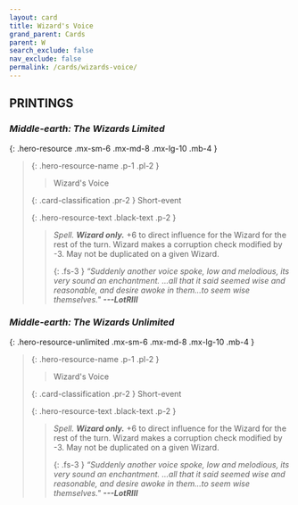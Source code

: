 ```yaml
---
layout: card
title: Wizard's Voice
grand_parent: Cards
parent: W
search_exclude: false
nav_exclude: false
permalink: /cards/wizards-voice/
---
```


## PRINTINGS


### _Middle-earth: The Wizards Limited_

{: .hero-resource .mx-sm-6 .mx-md-8 .mx-lg-10 .mb-4 }
> {: .hero-resource-name .p-1 .pl-2 }
> > <div class="card-mp"></div>
> > <div class="card-name">Wizard's Voice</div>
>
> {: .card-classification .pr-2 }
> Short-event
>
> {: .hero-resource-text .black-text .p-2 }
> > _Spell._ _**Wizard only.**_ +6 to direct influence for the Wizard for the rest of the turn. Wizard makes a corruption check modified by -3. May not be duplicated on a given Wizard. 
> > 
> > {: .fs-3 } 
> > _“Suddenly another voice spoke, low and melodious, its very sound an enchantment. ...all that it said seemed wise and reasonable, and desire awoke in them...to seem wise themselves."_ ***---&#65279;LotRIII*** 
> 

### _Middle-earth: The Wizards Unlimited_

{: .hero-resource-unlimited .mx-sm-6 .mx-md-8 .mx-lg-10 .mb-4 }
> {: .hero-resource-name .p-1 .pl-2 }
> > <div class="card-mp"></div>
> > <div class="card-name">Wizard's Voice</div>
>
> {: .card-classification .pr-2 }
> Short-event
>
> {: .hero-resource-text .black-text .p-2 }
> > _Spell._ _**Wizard only.**_ +6 to direct influence for the Wizard for the rest of the turn. Wizard makes a corruption check modified by -3. May not be duplicated on a given Wizard. 
> > 
> > {: .fs-3 } 
> > _“Suddenly another voice spoke, low and melodious, its very sound an enchantment. ...all that it said seemed wise and reasonable, and desire awoke in them...to seem wise themselves."_ ***---&#65279;LotRIII*** 
> 

